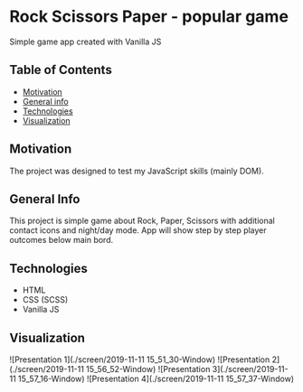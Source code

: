 # Rock Scissors Paper - popular game
Simple game app created with Vanilla JS

## Table of Contents
* [Motivation](#motivation)
* [General info](#general-info)
* [Technologies](#technologies)
* [Visualization](#setup)

## Motivation
The project was designed to test my JavaScript skills (mainly DOM).

## General Info
This project is simple game about Rock, Paper, Scissors with additional contact icons and night/day mode. App will show step by step player outcomes below main bord.
## Technologies

* HTML
* CSS (SCSS)
* Vanilla JS 

## Visualization
![Presentation 1](./screen/2019-11-11 15_51_30-Window)
![Presentation 2](./screen/2019-11-11 15_56_52-Window)
![Presentation 3](./screen/2019-11-11 15_57_16-Window)
![Presentation 4](./screen/2019-11-11 15_57_37-Window)
